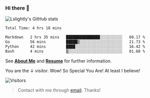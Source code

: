### Hi there 👋

![Lslightly's GitHub stats](https://github-readme-stats.vercel.app/api?username=lslightly&show_icons=true&theme=transparent)

<!--START_SECTION:waka-->

```txt
Total Time: 4 hrs 18 mins

Markdown   2 hrs 35 mins   ███████████████░░░░░░░░░░   60.17 %
Go         56 mins         █████▒░░░░░░░░░░░░░░░░░░░   21.73 %
Python     42 mins         ████░░░░░░░░░░░░░░░░░░░░░   16.42 %
Bash       4 mins          ▒░░░░░░░░░░░░░░░░░░░░░░░░   01.68 %
```

<!--END_SECTION:waka-->

See [**About Me**](https://lslightly.github.io/about) and [**Resume**](https://github.com/Lslightly/resume) for further information.

You are the ↓ visitor. Wow! So Special You Are! At least I believe!

![Visitors](https://api.visitorbadge.io/api/visitors?path=https%3A%2F%2Fgithub.com%2FLslightly&countColor=%23f47373)

> Contact with me through [email](mailto:lqw332664203@mail.ustc.edu.cn). Thanks!
